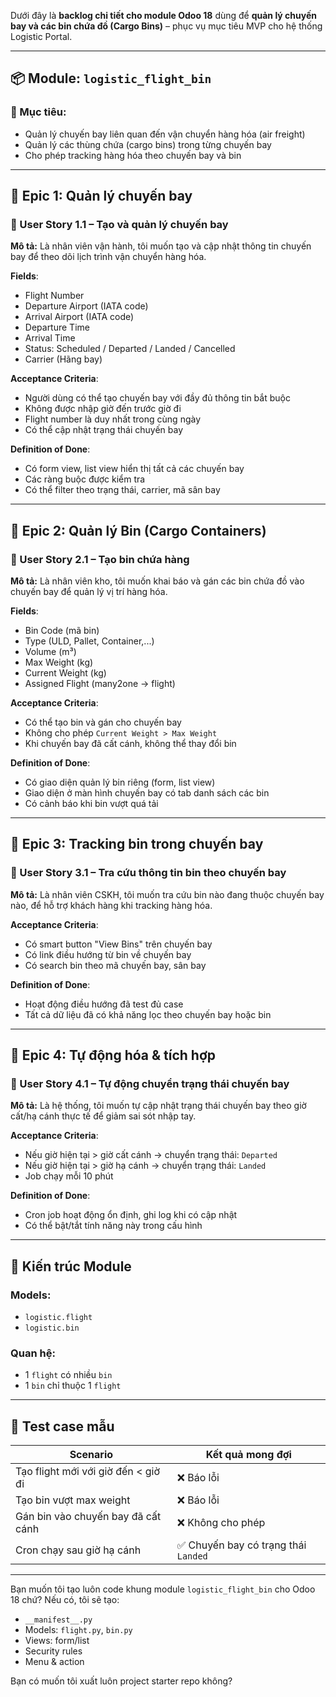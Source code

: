 Dưới đây là **backlog chi tiết cho module Odoo 18** dùng để **quản lý chuyến bay và các bin chứa đồ (Cargo Bins)** – phục vụ mục tiêu MVP cho hệ thống Logistic Portal.

---

## 📦 Module: `logistic_flight_bin`

### 🎯 Mục tiêu:

* Quản lý chuyến bay liên quan đến vận chuyển hàng hóa (air freight)
* Quản lý các thùng chứa (cargo bins) trong từng chuyến bay
* Cho phép tracking hàng hóa theo chuyến bay và bin

---

## 🧾 Epic 1: Quản lý chuyến bay

### 🧩 User Story 1.1 – Tạo và quản lý chuyến bay

**Mô tả:**
Là nhân viên vận hành, tôi muốn tạo và cập nhật thông tin chuyến bay để theo dõi lịch trình vận chuyển hàng hóa.

**Fields**:

* Flight Number
* Departure Airport (IATA code)
* Arrival Airport (IATA code)
* Departure Time
* Arrival Time
* Status: Scheduled / Departed / Landed / Cancelled
* Carrier (Hãng bay)

**Acceptance Criteria**:

* Người dùng có thể tạo chuyến bay với đầy đủ thông tin bắt buộc
* Không được nhập giờ đến trước giờ đi
* Flight number là duy nhất trong cùng ngày
* Có thể cập nhật trạng thái chuyến bay

**Definition of Done**:

* Có form view, list view hiển thị tất cả các chuyến bay
* Các ràng buộc được kiểm tra
* Có thể filter theo trạng thái, carrier, mã sân bay

---

## 🧾 Epic 2: Quản lý Bin (Cargo Containers)

### 🧩 User Story 2.1 – Tạo bin chứa hàng

**Mô tả:**
Là nhân viên kho, tôi muốn khai báo và gán các bin chứa đồ vào chuyến bay để quản lý vị trí hàng hóa.

**Fields**:

* Bin Code (mã bin)
* Type (ULD, Pallet, Container,...)
* Volume (m³)
* Max Weight (kg)
* Current Weight (kg)
* Assigned Flight (many2one → flight)

**Acceptance Criteria**:

* Có thể tạo bin và gán cho chuyến bay
* Không cho phép `Current Weight > Max Weight`
* Khi chuyến bay đã cất cánh, không thể thay đổi bin

**Definition of Done**:

* Có giao diện quản lý bin riêng (form, list view)
* Giao diện ở màn hình chuyến bay có tab danh sách các bin
* Có cảnh báo khi bin vượt quá tải

---

## 🧾 Epic 3: Tracking bin trong chuyến bay

### 🧩 User Story 3.1 – Tra cứu thông tin bin theo chuyến bay

**Mô tả:**
Là nhân viên CSKH, tôi muốn tra cứu bin nào đang thuộc chuyến bay nào, để hỗ trợ khách hàng khi tracking hàng hóa.

**Acceptance Criteria**:

* Có smart button "View Bins" trên chuyến bay
* Có link điều hướng từ bin về chuyến bay
* Có search bin theo mã chuyến bay, sân bay

**Definition of Done**:

* Hoạt động điều hướng đã test đủ case
* Tất cả dữ liệu đã có khả năng lọc theo chuyến bay hoặc bin

---

## 🧾 Epic 4: Tự động hóa & tích hợp

### 🧩 User Story 4.1 – Tự động chuyển trạng thái chuyến bay

**Mô tả:**
Là hệ thống, tôi muốn tự cập nhật trạng thái chuyến bay theo giờ cất/hạ cánh thực tế để giảm sai sót nhập tay.

**Acceptance Criteria**:

* Nếu giờ hiện tại > giờ cất cánh → chuyển trạng thái: `Departed`
* Nếu giờ hiện tại > giờ hạ cánh → chuyển trạng thái: `Landed`
* Job chạy mỗi 10 phút

**Definition of Done**:

* Cron job hoạt động ổn định, ghi log khi có cập nhật
* Có thể bật/tắt tính năng này trong cấu hình

---

## 📐 Kiến trúc Module

### Models:

* `logistic.flight`
* `logistic.bin`

### Quan hệ:

* 1 `flight` có nhiều `bin`
* 1 `bin` chỉ thuộc 1 `flight`

---

## 🧪 Test case mẫu

| Scenario                            | Kết quả mong đợi                    |
| ----------------------------------- | ----------------------------------- |
| Tạo flight mới với giờ đến < giờ đi | ❌ Báo lỗi                           |
| Tạo bin vượt max weight             | ❌ Báo lỗi                           |
| Gán bin vào chuyến bay đã cất cánh  | ❌ Không cho phép                    |
| Cron chạy sau giờ hạ cánh           | ✅ Chuyến bay có trạng thái `Landed` |

---

Bạn muốn tôi tạo luôn code khung module `logistic_flight_bin` cho Odoo 18 chứ? Nếu có, tôi sẽ tạo:

* `__manifest__.py`
* Models: `flight.py`, `bin.py`
* Views: form/list
* Security rules
* Menu & action

Bạn có muốn tôi xuất luôn project starter repo không?
